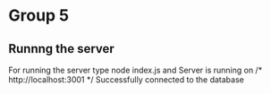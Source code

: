 # Group 5

## Runnng the server
For running the server type node index.js and Server is running on /* http://localhost:3001 */  Successfully connected to the database 
